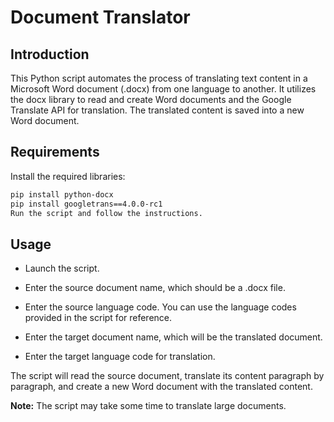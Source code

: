 
# Document Translator

## Introduction
This Python script automates the process of translating text content in a Microsoft Word document (.docx) from one language to another. It utilizes the docx library to read and create Word documents and the Google Translate API for translation. The translated content is saved into a new Word document.

## Requirements

Install the required libraries:

```bash
pip install python-docx
pip install googletrans==4.0.0-rc1
Run the script and follow the instructions.
```

## Usage
- Launch the script.

- Enter the source document name, which should be a .docx file.

- Enter the source language code. You can use the language codes provided in the script for reference.

- Enter the target document name, which will be the translated document.

- Enter the target language code for translation.

The script will read the source document, translate its content paragraph by paragraph, and create a new Word document with the translated content.

**Note:** The script may take some time to translate large documents.
